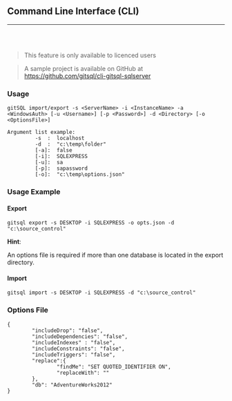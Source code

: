 ## Command Line Interface (CLI)

---
<br><br>

> This feature is only available to licenced users

> A sample project is available on GitHub at https://github.com/gitsql/cli-gitsql-sqlserver

### Usage

```
gitSQL import/export -s <ServerName> -i <InstanceName> -a <WindowsAuth> [-u <Username>] [-p <Password>] -d <Directory> [-o <OptionsFile>] 

Argument list example:
         -s  :  localhost
         -d  :  "c:\temp\folder"
         [-a]:  false
         [-i]:  SQLEXPRESS
         [-u]:  sa
         [-p]:  sapassword
         [-o]:  "c:\temp\options.json"
```

### Usage Example

#### Export

```
gitsql export -s DESKTOP -i SQLEXPRESS -o opts.json -d "c:\source_control"
```

__Hint__:

An options file is required if more than one database is located in the export directory.

#### Import

```
gitsql import -s DESKTOP -i SQLEXPRESS -d "c:\source_control"
```

### Options File

```
{
        "includeDrop": "false",
        "includeDependencies": "false",
        "includeIndexes" : "false",
        "includeConstraints": "false",
        "includeTriggers": "false",
        "replace":{
                "findMe": "SET QUOTED_IDENTIFIER ON",
                "replaceWith": ""
        },
        "db": "AdventureWorks2012"
}
```
